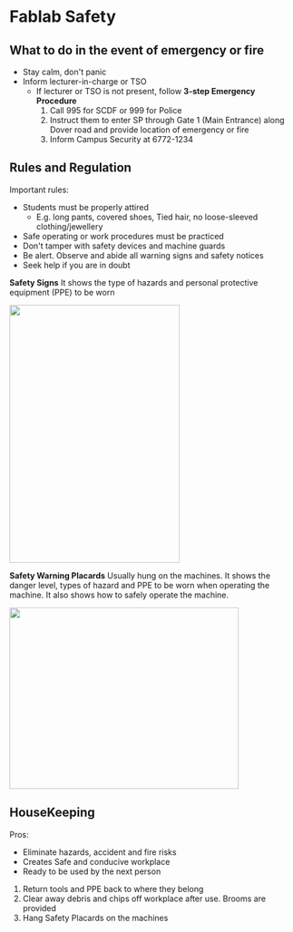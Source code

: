 # Fablab Safety

## What to do in the event of emergency or fire

- Stay calm, don't panic
- Inform lecturer-in-charge or TSO
  - If lecturer or TSO is not present, follow **3-step Emergency Procedure**
    1. Call 995 for SCDF or 999 for Police
    2. Instruct them to enter SP through Gate 1 (Main Entrance) along Dover road and provide location of emergency or fire
    3. Inform Campus Security at 6772-1234

## Rules and Regulation

Important rules:

- Students must be properly attired
  - E.g. long pants, covered shoes, Tied hair, no loose-sleeved clothing/jewellery
- Safe operating or work procedures must be practiced
- Don't tamper with safety devices and machine guards
- Be alert. Observe and abide all warning signs and safety notices
- Seek help if you are in doubt

**Safety Signs**
It shows the type of hazards and personal protective equipment (PPE) to be worn

<img src="/EP1000/images/safety_signs.png" style="width:300px;height:455px;"><br>

**Safety Warning Placards**
Usually hung on the machines. It shows the danger level, types of hazard and PPE to be worn when operating the machine. It also shows how to safely operate the machine.

<img src="/EP1000/images/safety_placard.png" style="width:403.5px;height:320px;"><br>

## HouseKeeping

Pros:
- Eliminate hazards, accident and fire risks
- Creates Safe and conducive workplace
- Ready to be used by the next person

1. Return tools and PPE back to where they belong
2. Clear away debris and chips off workplace after use. Brooms are provided
3. Hang Safety Placards on the machines
